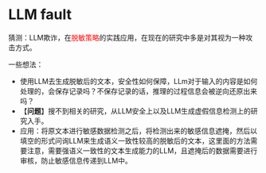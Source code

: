 # LLM fault

猜测：LLM欺诈，在<font color='red'>脱敏策略</font>的实践应用，在现在的研究中多是对其视为一种攻击方式。

一些想法：

- 使用LLM去生成脱敏后的文本，安全性如何保障，LLm对于输入的内容是如何处理的，会保存记录吗？不保存记录的话，推理的过程信息会被逆向还原出来吗？
- 【**问题**】搜不到相关的研究，从LLM安全上以及LLM生成虚假信息检测上的研究入手。
- 应用：将原文本进行敏感数据检测之后，将检测出来的敏感信息遮掩，然后以填空的形式问询LLM来生成语义一致性较高的脱敏后的文本，这里面的方法需要注意，需要强语义一致性的文本生成能力的LLM，且遮掩后的数据需要进行审核，防止敏感信息传递到LLM中。